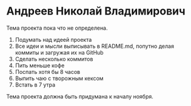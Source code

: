 # Андреев Николай Владимирович

Тема проекта пока что не определена.

1. Подумать над идеей проекта
2. Все идеи и мысли выписывать в README.md, попутно делая коммиты и загружая их на GitHub
3. Сделать несколько коммитов
4. Пить меньше кофе
5. Поспать хотя бы 8 часов
6. Выпить чаю с творожным кексом
7. Встать в 7 утра

Тема проекта должна быть придумана к началу ноября.

